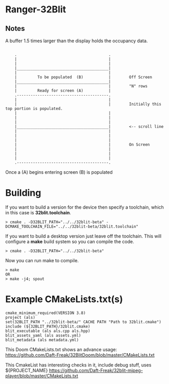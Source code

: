 # Ranger-32Blit

## Notes
A buffer 1.5 times larger than the display holds the occupancy data.

```

    .                                        .
    |                                        |
    |                                        |
    |________________________________________|
    |                                        |
    |         To be populated  (B)           |        Off Screen
    |________________________________________|
    |                                        |        "N" rows
    |         Ready for screen (A)           |
    .----------------------------------------.
    |                                        |
    |                                        |        Initially this top portion is populated.
    |                                        |
    |                                        |
    |                                        |
    |________________________________________|        <-- scroll line
    |                                        |        
    |                                        |
    |                                        |
    |                                        |        On Screen
    |                                        |
    |                                        |
    |                                        |
    .----------------------------------------.
```
Once a (A) begins entering screen (B) is populated
# Building
If you want to build a version for the device then specify a toolchain, which in this case is **32blit.toolchain**.
```
> cmake . -D32BLIT_PATH="../../32blit-beta" -DCMAKE_TOOLCHAIN_FILE="../../32blit-beta/32blit.toolchain"
```

If you want to build a desktop version just leave off the toolchain. This will configure a **make** build system so you can compile the code.
```
> cmake . -D32BLIT_PATH="../../32blit-beta"
```
Now you can run make to compile.

```
> make
OR
> make -j4; spout
```

# Example CMakeLists.txt(s)
```
cmake_minimum_required(VERSION 3.8)
project (als)
set(32BLIT_PATH "../32blit-beta/" CACHE PATH "Path to 32blit.cmake")
include (${32BLIT_PATH}/32blit.cmake)
blit_executable (als als.cpp als.hpp)
blit_assets_yaml (als assets.yml)
blit_metadata (als metadata.yml)
```

This Doom CMakeLists.txt shows an advance usage:
https://github.com/Daft-Freak/32BlitDoom/blob/master/CMakeLists.txt


This CmakeList has interesting checks in it, include debug stuff, uses ${PROJECT_NAME}
https://github.com/Daft-Freak/32blit-mjpeg-player/blob/master/CMakeLists.txt
